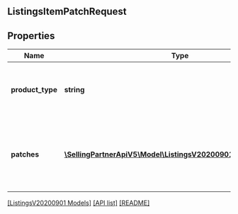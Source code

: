 ## ListingsItemPatchRequest

## Properties

Name | Type | Description | Notes
------------ | ------------- | ------------- | -------------
**product_type** | **string** | The Amazon product type of the listings item. |
**patches** | [**\SellingPartnerApiV5\Model\ListingsV20200901\PatchOperation[]**](PatchOperation.md) | One or more JSON Patch operations to perform on the listings item. |

[[ListingsV20200901 Models]](../) [[API list]](../../Api) [[README]](../../../README.md)
